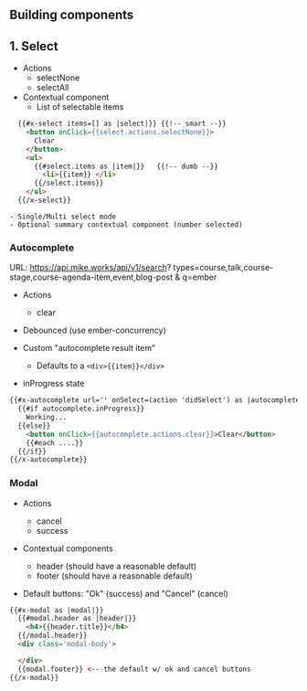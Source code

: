 
## Building components

## 1. Select

* Actions
  * selectNone
  * selectAll
* Contextual component
  * List of selectable items

```html
  {{#x-select items=[] as |select|}} {{!-- smart --}}
    <button onClick={{select.actions.selectNone}}>
      Clear
    </button>
    <ul>
      {{#select.items as |item|}}   {{!-- dumb --}}
        <li>{{item}} </li>
      {{/select.items}}
    </ul>
  {{/x-select}}
```
    - Single/Multi select mode
    - Optional summary contextual component (number selected)

### Autocomplete
URL: https://api.mike.works/api/v1/search?
  types=course,talk,course-stage,course-agenda-item,event,blog-post  &
  q=ember

- Actions
  - clear

- Debounced (use ember-concurrency)
- Custom "autocomplete result item"
  - Defaults to a `<div>{{item}}</div>`
- inProgress state

```html
{{#x-autocomplete url='' onSelect=(action 'didSelect') as |autocomplete|}}
  {{#if autocomplete.inProgress}}
    Working...
  {{else}}
    <button onClick={{autocomplete.actions.clear}}>Clear</button>
    {{#each ....}}
  {{/if}}
{{/x-autocomplete}}
```

### Modal

- Actions
  - cancel
  - success

- Contextual components
  - header (should have a reasonable default)
  - footer (should have a reasonable default)

- Default buttons: "Ok" (success) and "Cancel" (cancel)

```html
{{#x-modal as |modal|}}
  {{#modal.header as |header|}}
    <h4>{{header.title}}</h4>
  {{/modal.header}}
  <div class='modal-body'>

  </div>
  {{modal.footer}} <-- the default w/ ok and cancel buttons
{{/x-modal}}

```